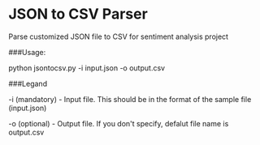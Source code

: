 # JSON to CSV Parser
Parse customized JSON file to CSV for sentiment analysis project

###Usage:

python jsontocsv.py -i input.json -o output.csv

###Legand

-i (mandatory) - Input file. This should be in the format of the sample file (input.json)

-o (optional) - Output file. If you don't specify, defalut file name is output.csv
